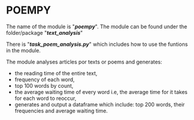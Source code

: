 # POEMPY

The name of the module is "**_poempy_**".
The module can be found under the folder/package "**_text_analysis_**"

There is  "**_task_poem_analysis.py_**" which includes how to use the funtions in the module.

The module analyses articles por texts or poems and generates:

-  the reading time of the entire text,
-  frequency of each word,
-  top 100 words by count,
-  the average waiting time of every word i.e, the average time for it takes for each word to reoccur,
-  generates and output a dataframe which include: top 200 words, their frequencies and average waiting time.

